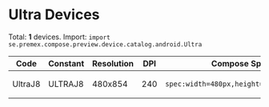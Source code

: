 # Ultra Devices

Total: **1** devices. Import: `import se.premex.compose.preview.device.catalog.android.Ultra`

| Code | Constant | Resolution | DPI | Compose Spec | Preview Usage |
|------|----------|------------|-----|-------------|---------------|
| UltraJ8 | ULTRAJ8 | 480x854 | 240 | `spec:width=480px,height=854px,dpi=240` | `@Preview(device = Ultra.ULTRAJ8)` |

<!-- Generated automatically. Do not edit manually. -->
